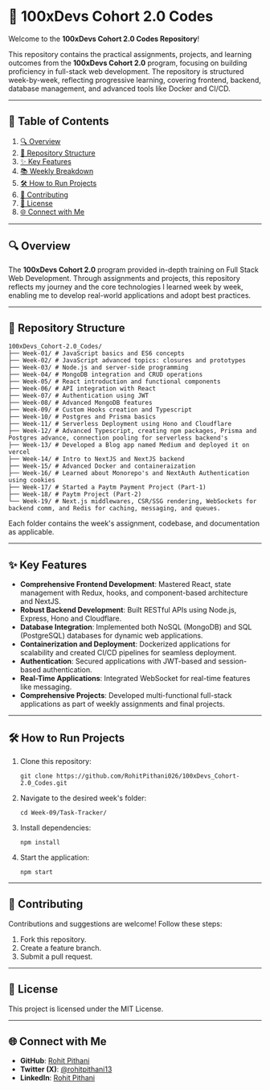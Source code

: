 
# 🚀 100xDevs Cohort 2.0 Codes

Welcome to the **100xDevs Cohort 2.0 Codes Repository**!

This repository contains the practical assignments, projects, and learning outcomes from the **100xDevs Cohort 2.0** program, focusing on building proficiency in full-stack web development. The repository is structured week-by-week, reflecting progressive learning, covering frontend, backend, database management, and advanced tools like Docker and CI/CD.

----------

## 📌 Table of Contents

1.  [🔍 Overview](https://chatgpt.com/c/674a9ee1-bbdc-800c-a9ad-205dd6acb036#-overview)
2.  [📂 Repository Structure](https://chatgpt.com/c/674a9ee1-bbdc-800c-a9ad-205dd6acb036#-repository-structure)
3.  [✨ Key Features](https://chatgpt.com/c/674a9ee1-bbdc-800c-a9ad-205dd6acb036#-key-features)
4.  [📚 Weekly Breakdown](https://chatgpt.com/c/674a9ee1-bbdc-800c-a9ad-205dd6acb036#-weekly-breakdown)
5.  [🛠️ How to Run Projects](https://chatgpt.com/c/674a9ee1-bbdc-800c-a9ad-205dd6acb036#-how-to-run-projects)
6.  [🤝 Contributing](https://chatgpt.com/c/674a9ee1-bbdc-800c-a9ad-205dd6acb036#-contributing)
7.  [📜 License](https://chatgpt.com/c/674a9ee1-bbdc-800c-a9ad-205dd6acb036#-license)
8.  [🌐 Connect with Me](https://chatgpt.com/c/674a9ee1-bbdc-800c-a9ad-205dd6acb036#-connect-with-me)

----------

## 🔍 Overview

The **100xDevs Cohort 2.0** program provided in-depth training on Full Stack Web Development. Through assignments and projects, this repository reflects my journey and the core technologies I learned week by week, enabling me to develop real-world applications and adopt best practices.

----------

## 📂 Repository Structure

```plaintext
100xDevs_Cohort-2.0_Codes/
├── Week-01/ # JavaScript basics and ES6 concepts
├── Week-02/ # JavaScript advanced topics: closures and prototypes
├── Week-03/ # Node.js and server-side programming
├── Week-04/ # MongoDB integration and CRUD operations
├── Week-05/ # React introduction and functional components
├── Week-06/ # API integration with React
├── Week-07/ # Authentication using JWT
├── Week-08/ # Advanced MongoDB features
├── Week-09/ # Custom Hooks creation and Typescript
├── Week-10/ # Postgres and Prisma basics
├── Week-11/ # Serverless Deployment using Hono and Cloudflare
├── Week-12/ # Advanced Typescript, creating npm packages, Prisma and Postgres advance, connection pooling for serverless backend's
├── Week-13/ # Developed a Blog app named Medium and deployed it on vercel
├── Week-14/ # Intro to NextJS and NextJS backend
├── Week-15/ # Advanced Docker and containeraization
├── Week-16/ # Learned about Monorepo's and NextAuth Authentication using cookies
├── Week-17/ # Started a Paytm Payment Project (Part-1)
├── Week-18/ # Paytm Project (Part-2) 
└── Week-19/ # Next.js middlewares, CSR/SSG rendering, WebSockets for backend comm, and Redis for caching, messaging, and queues.

```

Each folder contains the week's assignment, codebase, and documentation as applicable.

----------

## ✨ Key Features

-   **Comprehensive Frontend Development**: Mastered React, state management with Redux, hooks, and component-based architecture and NextJS.
-   **Robust Backend Development**: Built RESTful APIs using Node.js, Express, Hono and Cloudflare.
-   **Database Integration**: Implemented both NoSQL (MongoDB) and SQL (PostgreSQL) databases for dynamic web applications.
-   **Containerization and Deployment**: Dockerized applications for scalability and created CI/CD pipelines for seamless deployment.
-   **Authentication**: Secured applications with JWT-based and session-based authentication.
-   **Real-Time Applications**: Integrated WebSocket for real-time features like messaging.
-   **Comprehensive Projects**: Developed multi-functional full-stack applications as part of weekly assignments and final projects.


----------

## 🛠️ How to Run Projects

1.  Clone this repository:
    
    ```
    git clone https://github.com/RohitPithani026/100xDevs_Cohort-2.0_Codes.git
    ```
    
2.  Navigate to the desired week's folder:
    
    ```
    cd Week-09/Task-Tracker/
    ```
    
3.  Install dependencies:
    
    ```
    npm install
    ```
    
4.  Start the application:
    
    ```
    npm start
    ```
    

----------

## 🤝 Contributing

Contributions and suggestions are welcome! Follow these steps:

1.  Fork this repository.
2.  Create a feature branch.
3.  Submit a pull request.

----------

## 📜 License

This project is licensed under the MIT License.

----------

## 🌐 Connect with Me

-   **GitHub**: [Rohit Pithani](https://github.com/RohitPithani026)
-   **Twitter (X)**: [@rohitpithani13](https://x.com/rohitpithani13)
-   **LinkedIn**: [Rohit Pithani](https://www.linkedin.com/in/rohit-pithani-855018324/)